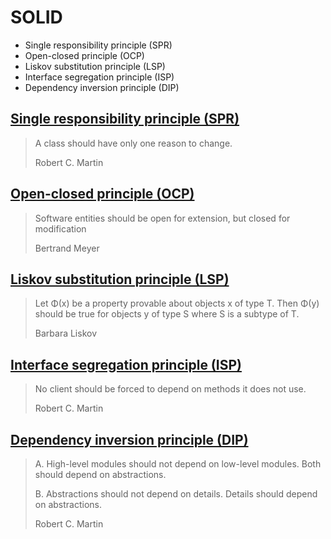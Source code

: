 # SOLID

- Single responsibility principle (SPR)
- Open-closed principle (OCP)
- Liskov substitution principle (LSP)
- Interface segregation principle (ISP)
- Dependency inversion principle (DIP)

## [Single responsibility principle (SPR)](srp.md)

> A class should have only one reason to change.
>
> Robert C. Martin

## [Open-closed principle (OCP)](ocp.md)

> Software entities should be open for extension, but closed for modification
>
> Bertrand Meyer

## [Liskov substitution principle (LSP)](lsp.md)

> Let Φ(x) be a property provable about objects x of type T. Then Φ(y) should be true for objects y of type S where S is a subtype of T.
>
> Barbara Liskov

## [Interface segregation principle (ISP)](isp.md)

> No client should be forced to depend on methods it does not use.
>
> Robert C. Martin

## [Dependency inversion principle (DIP)](dip.md)

> A. High-level modules should not depend on low-level modules. Both should depend on abstractions.
> 
> B. Abstractions should not depend on details. Details should depend on abstractions.
>
> Robert C. Martin


